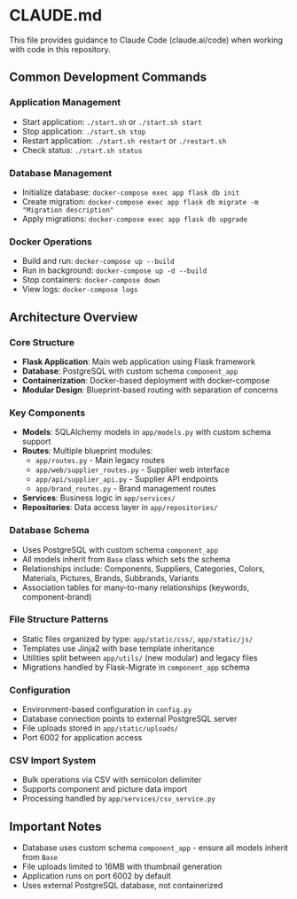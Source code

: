 # CLAUDE.md

This file provides guidance to Claude Code (claude.ai/code) when working with code in this repository.

## Common Development Commands

### Application Management
- Start application: `./start.sh` or `./start.sh start`
- Stop application: `./start.sh stop`
- Restart application: `./start.sh restart` or `./restart.sh`
- Check status: `./start.sh status`

### Database Management
- Initialize database: `docker-compose exec app flask db init`
- Create migration: `docker-compose exec app flask db migrate -m "Migration description"`
- Apply migrations: `docker-compose exec app flask db upgrade`

### Docker Operations
- Build and run: `docker-compose up --build`
- Run in background: `docker-compose up -d --build`
- Stop containers: `docker-compose down`
- View logs: `docker-compose logs`

## Architecture Overview

### Core Structure
- **Flask Application**: Main web application using Flask framework
- **Database**: PostgreSQL with custom schema `component_app`
- **Containerization**: Docker-based deployment with docker-compose
- **Modular Design**: Blueprint-based routing with separation of concerns

### Key Components
- **Models**: SQLAlchemy models in `app/models.py` with custom schema support
- **Routes**: Multiple blueprint modules:
  - `app/routes.py` - Main legacy routes
  - `app/web/supplier_routes.py` - Supplier web interface
  - `app/api/supplier_api.py` - Supplier API endpoints
  - `app/brand_routes.py` - Brand management routes
- **Services**: Business logic in `app/services/`
- **Repositories**: Data access layer in `app/repositories/`

### Database Schema
- Uses PostgreSQL with custom schema `component_app`
- All models inherit from `Base` class which sets the schema
- Relationships include: Components, Suppliers, Categories, Colors, Materials, Pictures, Brands, Subbrands, Variants
- Association tables for many-to-many relationships (keywords, component-brand)

### File Structure Patterns
- Static files organized by type: `app/static/css/`, `app/static/js/`
- Templates use Jinja2 with base template inheritance
- Utilities split between `app/utils/` (new modular) and legacy files
- Migrations handled by Flask-Migrate in `component_app` schema

### Configuration
- Environment-based configuration in `config.py`
- Database connection points to external PostgreSQL server
- File uploads stored in `app/static/uploads/`
- Port 6002 for application access

### CSV Import System
- Bulk operations via CSV with semicolon delimiter
- Supports component and picture data import
- Processing handled by `app/services/csv_service.py`

## Important Notes
- Database uses custom schema `component_app` - ensure all models inherit from `Base`
- File uploads limited to 16MB with thumbnail generation
- Application runs on port 6002 by default
- Uses external PostgreSQL database, not containerized